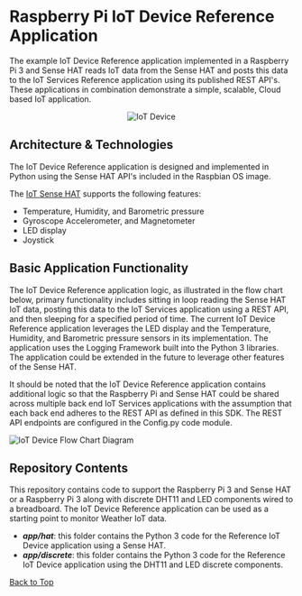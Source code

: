 **Raspberry Pi IoT Device Reference Application**
==================
The example IoT Device Reference application implemented in a Raspberry Pi 3 and Sense HAT reads IoT data from the Sense HAT and posts this data to the IoT Services Reference application using its published REST API's. These applications in combination demonstrate a simple, scalable, Cloud based IoT application.

<p align="center">
	<img src="https://github.com/markreha/cloudworkshop/blob/master/sdk/docs/architecture/images/iotdevice.png" alt="IoT Device"/>
</p>

Architecture & Technologies
--------
 The IoT Device Reference application is designed and implemented in Python using the Sense HAT API's included in the Raspbian OS image. 

The [IoT Sense HAT](http://pythonhosted.org/sense-hat/) supports the following features:

 - Temperature, Humidity, and Barometric pressure 
 - Gyroscope Accelerometer, and Magnetometer
 - LED display 
 - Joystick 
 
Basic Application Functionality
--------
The IoT Device Reference application logic, as illustrated in the flow chart below, primary functionality includes sitting in loop reading the Sense HAT IoT data, posting this data to the IoT Services application using a REST API, and then sleeping for a specified period of time. The current IoT Device Reference application leverages the LED display and the Temperature, Humidity, and Barometric pressure sensors in its implementation. The application uses the Logging Framework built into the Python 3 libraries. The application could be extended in the future to leverage other features of the Sense HAT.

It should be noted that the IoT Device Reference application contains additional logic so that the Raspberry Pi and Sense HAT could be shared across multiple back end IoT Services applications with the assumption that each back end adheres to the REST API as defined in this SDK. The REST API endpoints are configured in the Config.py code module.

![IoT Device Flow Chart Diagram](https://github.com/markreha/cloudworkshop/blob/master/sdk/docs/architecture/images/iotflowchart.png)

Repository Contents
----------
This repository contains code to support the Raspberry Pi 3 and Sense HAT or a Raspberry Pi 3 along with discrete DHT11 and LED components wired to a breadboard. The IoT Device Reference application can be used as a starting point to monitor Weather IoT data.

 - ***app/hat***: this folder contains the Python 3 code for the Reference IoT Device application using a Sense HAT.
 - ***app/discrete***: this folder contains the Python 3 code for the Reference IoT Device application using the DHT11 and LED discrete components.

[Back to Top](#iot-device-reference-application)
